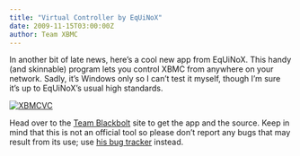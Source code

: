 ```yaml
---
title: "Virtual Controller by EqUiNoX"
date: 2009-11-15T03:00:00Z
author: Team XBMC
---
```


In another bit of late news, here’s a cool new app from EqUiNoX. This handy (and skinnable) program lets you control XBMC from anywhere on your network. Sadly, it’s Windows only so I can’t test it myself, though I’m sure it’s up to EqUiNoX’s usual high standards.

[![XBMCVC](/images/blog/XBMCVC1.jpeg "XBMCVC")](http://www.teamblackbolt.co.uk/projdetails.php?id=9)

Head over to the [Team Blackbolt](http://www.teamblackbolt.co.uk/projdetails.php?id=9) site to get the app and the source. Keep in mind that this is not an official tool so please don’t report any bugs that may result from its use; use [his bug tracker](https://code.google.com/archive/p/teamblackbolt-xbmcvirtualcontroller/issues) instead.
